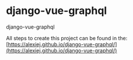 # django-vue-graphql
django-vue-graphql


All steps to create this project can be found in the: [https://alexiej.github.io/django-vue-graphql/](https://alexiej.github.io/django-vue-graphql/)

